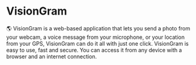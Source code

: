 # VisionGram
🌎 VisionGram is a web-based application that lets you send a photo from your webcam, a voice message from your microphone, or your location from your GPS, VisionGram can do it all with just one click. VisionGram is easy to use, fast and secure. You can access it from any device with a browser and an internet connection.
